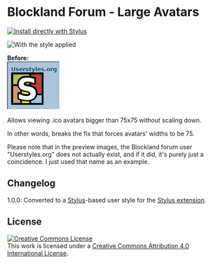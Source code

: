 # Blockland Forum - Large Avatars

[![Install directly with Stylus](https://img.shields.io/badge/Install%20directly%20with-Stylus-00adad.svg)](https://raw.githubusercontent.com/dargereldren/userstyles/master/Blockland%20Forum%20-%20Large%20Avatars/blf-large-avatars.user.styl)

![With the style applied](110421_after.png)

**Before:**  
![Image without the style](100421_additional_10754.png)

Allows viewing .ico avatars bigger than 75x75 without scaling down.

In other words, breaks the fix that forces avatars' widths to be 75.

Please note that in the preview images, the Blockland forum user "Userstyles.org" does not actually exist, and if it did, it's purely just a coincidence.
I just used that name as an example.

## Changelog

1.0.0: Converted to a [Stylus](http://stylus-lang.com/)-based user style for the [Stylus extension](http://add0n.com/stylus.html).

## License

[![Creative Commons License](https://i.creativecommons.org/l/by/4.0/88x31.png)](http://creativecommons.org/licenses/by/4.0/)  
This work is licensed under a [Creative Commons Attribution 4.0 International License](http://creativecommons.org/licenses/by/4.0/).
